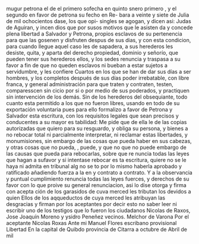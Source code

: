 mugur petrona el de el primero sofecha en quinto snero primero , y el segundo en favor de petrona su fecho en Re- bara a veinte y siete de Julia de mil ochocientos dase, los que opi- singles se agogan, y dicen asi:
Judas de Aguiran, y incen dios que por susos motivos que le asisten da y concede plena libertad a Salvador y Petrona, propios esclavos de su pertenencia para que las gosenen y disfruten despus de sus dias, y con esta condicion, para cuando llegue aquel caso les de
sapadera, a sus herederos les desiste, quita, y aparta del derecho propiedad, dominio y señorío, que pueden tener sus herederos ellos, y los sedes renuncia y traspasa a su favor a fin de que no queden esclavos ni bueban a estar sujetos a servidumbre, y les confiere
Cuartos en los que se han de dar sus días a ser hombres, y los completos después de sus días poder irrebatable, con libre franca, y general administración para que traten y contraten, testen, comparesscen sin cicio por si o por medio de sus poderados, y practiquen sin intervención de los demás.
Sin de los herederos del obsequiante, todo cuanto esta permitido a los que no fueron libres, usando en todo de su exportación voluntaria pues para ello formalizo a favor de Petrona y Salvador esta escritura, con los requisitos legales que sean precisos y conducentes a su mayor es
tabilidad: Me pide que de ella le de las copias autorizadas que quiero para su resguardo, y obliga su persona, y bienes a no rebocar total ni parcialmente interpretar, ni reclamar estas libertades, y monumisiones, sin embargo de las cosas que pueda haber en sus cabezas, y otras cosas que no pueda, , puede, y que no que no puede
embargo de las causas que pueda para rebocarlas, sobre que re
nuncia todas las leyes que hagan a sufavor y si intentase rebocar
es
ta escritura, quiere no se le haya ni admita en tribunal alg
no se
to por lo mismo haberla aprobado y ratificado añadiendo fuerza a
la
en y contrato a contrato. Y a la observancia y puntual cumplimiento renuncia todas las leyes fuerces, y derechos de su favor con lo que proive su general renunciacion, asi lo dise otorga y firma con acepta ción de los garasidos de cuva merced les tributan los devidos a quien
Ellos de los aqqueductos de cuya merced les atribuyan las desgracias y firman por los aceptantes por decir esto no saber leer ni escribir uno de los testigos que lo fueron los ciudadanos Nicolas de Raxos, Jose Joaquín Moreno y ysidro Peneñez vecinos.
Melchor de Varona
Por el aceptante Nicolas Roxas
Ante mi Manuel Flores
escribano provisional
Libertad
En la capital de Quibdo
provincia de Citarra
a octubre de Abril de mil
